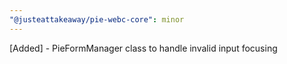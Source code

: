 ```yaml
---
"@justeattakeaway/pie-webc-core": minor
---
```


[Added] - PieFormManager class to handle invalid input focusing
